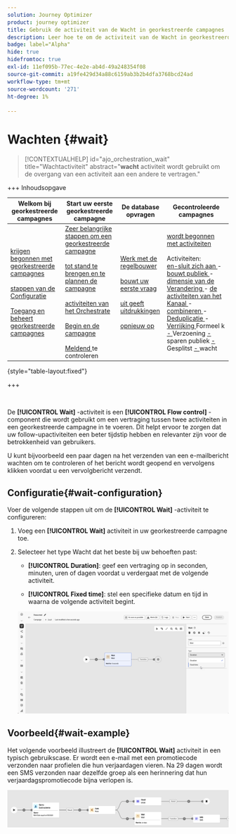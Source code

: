 ```yaml
---
solution: Journey Optimizer
product: journey optimizer
title: Gebruik de activiteit van de Wacht in georkestreerde campagnes
description: Leer hoe te om de activiteit van de Wacht in georkestreerde campagnes te gebruiken
badge: label="Alpha"
hide: true
hidefromtoc: true
exl-id: 11ef095b-77ec-4e2e-ab4d-49a248354f08
source-git-commit: a19fe429d34a88c6159ab3b2b4dfa3768bcd24ad
workflow-type: tm+mt
source-wordcount: '271'
ht-degree: 1%

---
```


# Wachten {#wait}

>[!CONTEXTUALHELP]
>id="ajo_orchestration_wait"
>title="Wachtactiviteit"
>abstract="**wacht** activiteit wordt gebruikt om de overgang van een activiteit aan een andere te vertragen."


+++ Inhoudsopgave

| Welkom bij georkestreerde campagnes | Start uw eerste georkestreerde campagne | De database opvragen | Gecontroleerde campagnes |
|---|---|---|---|
| [ krijgen begonnen met georkestreerde campagnes ](../gs-orchestrated-campaigns.md)<br/><br/>[ stappen van de Configuratie ](../configuration-steps.md)<br/><br/>[ Toegang en beheert georkestreerde campagnes ](../access-manage-orchestrated-campaigns.md) | [ Zeer belangrijke stappen om een georkestreerde campagne ](../gs-campaign-creation.md)<br/><br/>[ tot stand te brengen en te plannen de campagne ](../create-orchestrated-campaign.md)<br/><br/>[ activiteiten van het Orchestrate ](../orchestrate-activities.md)<br/><br/>[ Begin en de campagne ](../start-monitor-campaigns.md)<br/><br/>[ Meldend ](../reporting-campaigns.md) te controleren | [ Werk met de regelbouwer ](../orchestrated-rule-builder.md)<br/><br/>[ bouwt uw eerste vraag ](../build-query.md)<br/><br/>[ uit geeft uitdrukkingen ](../edit-expressions.md)<br/><br/>[ opnieuw op ](../retarget.md) | [ wordt begonnen met activiteiten ](about-activities.md)<br/><br/> Activiteiten:<br/>[ en-sluit zich aan ](and-join.md) - [ bouwt publiek ](build-audience.md) - [ dimensie van de Verandering ](change-dimension.md) - [ de activiteiten van het Kanaal ](channels.md) - [ combineren ](combine.md) - [ Deduplicatie ](deduplication.md) - [ Verrijking ](enrichment.md) Formeel k [ - ](fork.md) Verzoening [ - ](reconciliation.md) sparen publiek [ - ](save-audience.md) Gesplitst [ - ](split.md) wacht <b>[](wait.md)</b> |

{style="table-layout:fixed"}

+++


<br/>

De **[!UICONTROL Wait]** -activiteit is een **[!UICONTROL Flow control]** -component die wordt gebruikt om een vertraging tussen twee activiteiten in een georkestreerde campagne in te voeren. Dit helpt ervoor te zorgen dat uw follow-upactiviteiten een beter tijdstip hebben en relevanter zijn voor de betrokkenheid van gebruikers.

U kunt bijvoorbeeld een paar dagen na het verzenden van een e-mailbericht wachten om te controleren of het bericht wordt geopend en vervolgens klikken voordat u een vervolgbericht verzendt.

## Configuratie{#wait-configuration}

Voer de volgende stappen uit om de **[!UICONTROL Wait]** -activiteit te configureren:

1. Voeg een **[!UICONTROL Wait]** activiteit in uw georkestreerde campagne toe.

1. Selecteer het type Wacht dat het beste bij uw behoeften past:

   * **[!UICONTROL Duration]**: geef een vertraging op in seconden, minuten, uren of dagen voordat u verdergaat met de volgende activiteit.

   * **[!UICONTROL Fixed time]**: stel een specifieke datum en tijd in waarna de volgende activiteit begint.

   ![](../assets/wait_activity.png)

## Voorbeeld{#wait-example}

Het volgende voorbeeld illustreert de **[!UICONTROL Wait]** activiteit in een typisch gebruikscase.  Er wordt een e-mail met een promotiecode verzonden naar profielen die hun verjaardagen vieren. Na 29 dagen wordt een SMS verzonden naar dezelfde groep als een herinnering dat hun verjaardagspromotiecode bijna verlopen is.

![](../assets/wait-example.png)
